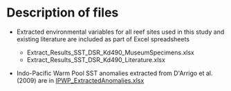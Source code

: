 # Description of files 

* Extracted environmental variables for all reef sites used in this study and existing literature are included as part of Excel spreadsheets
  * Extract_Results_SST_DSR_Kd490_MuseumSpecimens.xlsx 
  * Extract_Results_SST_DSR_Kd490_Literature.xlsx


* Indo-Pacific Warm Pool SST anomalies extracted from D'Arrigo et al. (2009) are in [IPWP_ExtractedAnomalies.xlsx](https://github.com/LeoBertiniNHM/PoritesGrowthBaselines/Data/IPWP_ExtractedAnomalies.xlsx)

